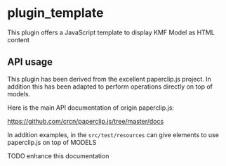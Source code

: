 # plugin_template
This plugin offers a JavaScript template to display KMF Model as HTML content

## API usage

This plugin has been derived from the excellent paperclip.js project.
In addition this has been adapted to perform operations directly on top of models.

Here is the main API documentation of origin paperclip.js:

https://github.com/crcn/paperclip.js/tree/master/docs

In addition examples, in the `src/test/resources` can give elements to use paperclip.js on top of MODELS

TODO enhance this documentation